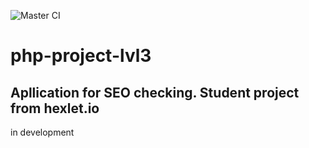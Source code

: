 ![Master CI](https://github.com/Tazya/php-project-lvl3/workflows/Master%20workflow/badge.svg)
# php-project-lvl3
## Apllication for SEO checking. Student project from hexlet.io
in development
